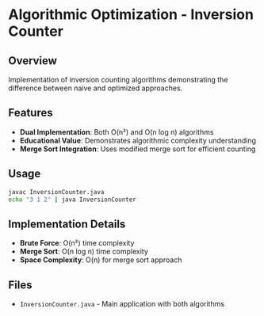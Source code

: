 # Algorithmic Optimization - Inversion Counter

## Overview
Implementation of inversion counting algorithms demonstrating the difference between naive and optimized approaches.

## Features
- **Dual Implementation**: Both O(n²) and O(n log n) algorithms
- **Educational Value**: Demonstrates algorithmic complexity understanding
- **Merge Sort Integration**: Uses modified merge sort for efficient counting

## Usage
```bash
javac InversionCounter.java
echo "3 1 2" | java InversionCounter
```

## Implementation Details
- **Brute Force**: O(n²) time complexity
- **Merge Sort**: O(n log n) time complexity
- **Space Complexity**: O(n) for merge sort approach

## Files
- `InversionCounter.java` - Main application with both algorithms
